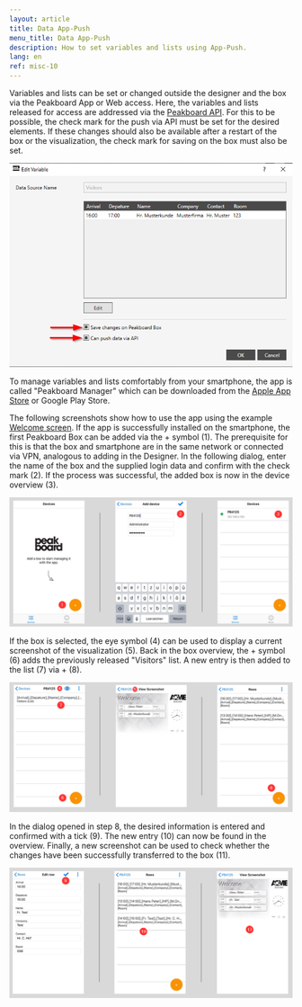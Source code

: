 ```yaml
---
layout: article
title: Data App-Push
menu_title: Data App-Push
description: How to set variables and lists using App-Push.
lang: en
ref: misc-10
---
```


Variables and lists can be set or changed outside the designer and the box via the Peakboard App or Web access.
Here, the variables and lists released for access are addressed via the [Peakboard API](/misc/07-en-API.html).
For this to be possible, the check mark for the push via API must be set for the desired elements.
If these changes should also be available after a restart of the box or the visualization, the check mark for saving on the box must also be set.

![image1](/assets/images/instant_boards/web/img0.png)

To manage variables and lists comfortably from your smartphone, the app is called "Peakboard Manager" which can be downloaded from the [Apple App Store](https://itunes.apple.com/de/app/peakboard-manager/id1148615440?mt=8) or Google Play Store.

The following screenshots show how to use the app using the example [Welcome screen](/instant_boards/04-en-welcome.html).
If the app is successfully installed on the smartphone, the first Peakboard Box can be added via the + symbol (1). 
The prerequisite for this is that the box and smartphone are in the same network or connected via VPN, analogous to adding in the Designer.
In the following dialog, enter the name of the box and the supplied login data and confirm with the check mark (2).
If the process was successful, the added box is now in the device overview (3).

![img0](/assets/images/instant_boards/app/img0.png)

If the box is selected, the eye symbol (4) can be used to display a current screenshot of the visualization (5).
Back in the box overview, the + symbol (6) adds the previously released "Visitors" list.
A new entry is then added to the list (7) via + (8).

![img1](/assets/images/instant_boards/app/img1.png)

In the dialog opened in step 8, the desired information is entered and confirmed with a tick (9).
The new entry (10) can now be found in the overview.
Finally, a new screenshot can be used to check whether the changes have been successfully transferred to the box (11).

![img2](/assets/images/instant_boards/app/img2.png)